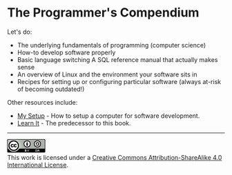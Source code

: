# The Programmer's Compendium

Let's do:

* The underlying fundamentals of programming \(computer science\)
* How-to develop software properly
* Basic language switching
  A SQL reference manual that actually makes sense
* An overview of Linux and the environment your software sits in
* Recipes for setting up or configuring particular software \(always at-risk of becoming outdated!\)

Other resources include:

* [My Setup](https://github.com/QasimK/my-setup "How to setup a computer for software development") - How to setup a computer for software development.
* [Learn It](https://github.com/QasimK/learn-it) - The predecessor to this book.

---

[![Creative Commons License](./cc-by-sa.png "Creative Commons License")](http://creativecommons.org/licenses/by-sa/4.0/)
<br>
This work is licensed under a [Creative Commons Attribution-ShareAlike 4.0 International License](http://creativecommons.org/licenses/by-sa/4.0/).
